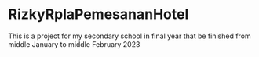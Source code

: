 # RizkyRplaPemesananHotel

This is a project for my secondary school in final year that be finished from middle January to middle February 2023
